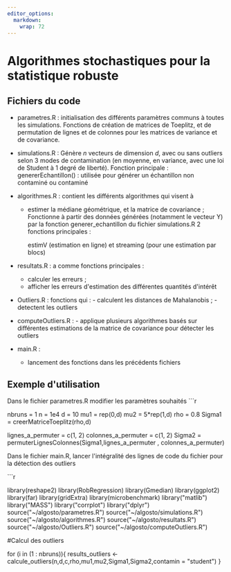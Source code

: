 ```yaml
---
editor_options: 
  markdown: 
    wrap: 72
---
```


# Algorithmes stochastiques pour la statistique robuste

## Fichiers du code

-   parametres.R : initialisation des différents paramètres communs à
    toutes les simulations. Fonctions de création de matrices de
    Toeplitz, et de permutation de lignes et de colonnes pour les
    matrices de variance et de covariance.

-   simulations.R : Génère $n$ vecteurs de dimension $d$, avec ou sans
    outliers selon 3 modes de contamination (en moyenne, en variance,
    avec une loi de Student à 1 degré de liberté). Fonction principale :
    genererEchantillon() : utilisée pour générer un échantillon non
    contaminé ou contaminé

-   algorithmes.R : contient les différents algorithmes qui visent à

    -   estimer la médiane géométrique, et la matrice de covariance ;
        Fonctionne à partir des données générées (notamment le vecteur
        Y) par la fonction generer_echantillon du fichier simulations.R
        2 fonctions principales :
        
          estimV (estimation en ligne) et streaming (pour une estimation par blocs)

-   resultats.R : a comme fonctions principales :

    -   calculer les erreurs ;
    -   afficher les erreurs d'estimation des différentes quantités
        d'intérêt

-   Outliers.R : fonctions qui : - calculent les distances de
    Mahalanobis ; - detectent les outliers

-   computeOutliers.R : - applique plusieurs algorithmes basés sur
    différentes estimations de la matrice de covariance pour détecter
    les outliers

-   main.R :

    -   lancement des fonctions dans les précédents fichiers

## Exemple d'utilisation

Dans le fichier parametres.R modifier les paramètres souhaités \`\`\`r

nbruns = 1 n = 1e4 d = 10 mu1 = rep(0,d) mu2 = 5\*rep(1,d) rho = 0.8
Sigma1 = creerMatriceToeplitz(rho,d)

lignes_a_permuter = c(1, 2) colonnes_a_permuter = c(1, 2) Sigma2 =
permuterLignesColonnes(Sigma1,lignes_a_permuter , colonnes_a_permuter)

Dans le fichier main.R, lancer l'intégralité des lignes de code du
fichier pour la détection des outliers

\`\`\`r

library(reshape2) library(RobRegression) library(Gmedian)
library(ggplot2) library(far) library(gridExtra) library(microbenchmark)
library("matlib") library("MASS") library("corrplot") library("dplyr")
source("\~/algosto/parametres.R") source("\~/algosto/simulations.R")
source("\~/algosto/algorithmes.R") source("\~/algosto/resultats.R")
source("\~/algosto/Outliers.R") source("\~/algosto/computeOutliers.R")

#Calcul des outliers

for (i in (1 : nbruns)){ results_outliers \<-
calcule_outliers(n,d,c,rho,mu1,mu2,Sigma1,Sigma2,contamin = "student") }

